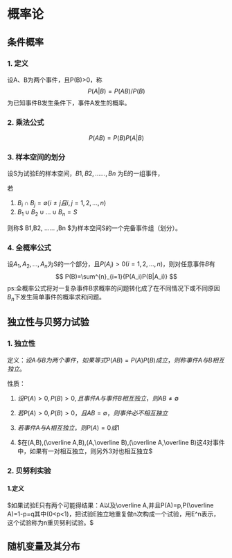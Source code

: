 # 概率论

## 条件概率

### 1. 定义

设A、B为两个事件，且P(B)>0，称
$$
P(A|B)=P(AB)/P(B)
$$
为已知事件B发生条件下，事件A发生的概率。

### 2. 乘法公式

$$
P(AB)=P(B)P(A|B)
$$

### 3. 样本空间的划分

设S为试验E的样本空间，$B1,B2, ...... ,Bn$ 为E的一组事件，

若

1. $B_i∩B_j=∅(i≠j且i,j=1,2,...,n)$
2. $B_1∪B_2∪...∪B_n=S$


则称$ B1,B2, ...... ,Bn $为样本空间S的一个完备事件组（划分）。

### 4. 全概率公式

设$A_1,A_2,...,A_n$为S的一个部分，且$P(A_i)>0(i=1,2,...,n)$，则对任意事件$B$有
$$
P(B)=\sum^{n}_{i=1}{P(A_i)P(B|A_i)}
$$
ps:全概率公式将对一复杂事件B求概率的问题转化成了在不同情况下或不同原因$B_n$下发生简单事件的概率求和问题。

## 独立性与贝努力试验

### 1. 独立性

定义：$设 A与B 为两个事件，如果等式 P(AB)=P(A)P(B)成立，则称事件A与B相互独立$。

性质：

1. $设P(A)>0,P(B)>0,且事件A与事件B相互独立，则AB≠∅$

2. $若P(A)>0,P(B)>0，且AB=∅，则事件必不相互独立$

3. $若事件A与A相互独立，则P(A)=0或1$

4. $在(A,B),(\overline A,B),(A,\overline B),(\overline A,\overline B)这4对事件中，如果有一对相互独立，则另外3对也相互独立$

### 2. 贝努利实验

#### 1.定义

$如果试验E只有两个可能得结果：A以及\overline A,并且P(A)=p,P(\overline A)=1-p=q其中(0<p<1)，把试验E独立地重复做n次构成一个试验，用E^n表示，这个试验称为n重贝努利试验。$



## 随机变量及其分布

